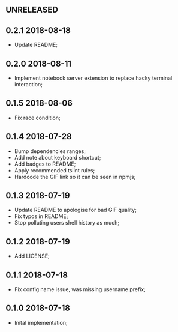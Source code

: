 UNRELEASED
----------

0.2.1 2018-08-18
----------------

* Update README;

0.2.0 2018-08-11
----------------

* Implement notebook server extension to replace hacky terminal interaction;

0.1.5 2018-08-06
----------------

* Fix race condition;

0.1.4 2018-07-28
----------------

* Bump dependencies ranges;
* Add note about keyboard shortcut;
* Add badges to README;
* Apply recommended tslint rules;
* Hardcode the GIF link so it can be seen in npmjs;

0.1.3 2018-07-19
----------------

* Update README to apologise for bad GIF quality;
* Fix typos in README;
* Stop polluting users shell history as much;

0.1.2 2018-07-19
----------------

* Add LICENSE;


0.1.1 2018-07-18
----------------

* Fix config name issue, was missing username prefix;


0.1.0 2018-07-18
----------------

* Inital implementation;
